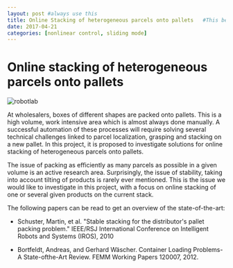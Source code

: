 ```yaml
---
layout: post #always use this
title: Online Stacking of heterogeneous parcels onto pallets   #This becomes the title of the page
date: 2017-04-21
categories: [nonlinear control, sliding mode]
---
```

# Online stacking of heterogeneous parcels onto pallets #

![robotlab]({{site.baseurl}}/assets/robotlab1.jpg)

At wholesalers, boxes of different shapes are packed onto pallets. This is a high volume, work intensive area which is almost always done manually. A successful automation of these processes will require solving several technical challenges linked to parcel localization, grasping and stacking on a new pallet. In this project, it is proposed to investigate solutions for online stacking of heterogeneous parcels onto pallets. 

The issue of packing as efficiently as many parcels as possible in a given volume is an active research area. Surprisingly, the issue of stability, taking into account tilting of products is rarely ever mentioned. This is the issue we would like to investigate in this project, with a focus on online stacking of one or several given products on the current stack.

The following papers can be read to get an overview of the state-of-the-art:

* Schuster, Martin, et al. "Stable stacking for the distributor's pallet packing problem." IEEE/RSJ International Conference on Intelligent Robots and Systems (IROS), 2010 

* Bortfeldt, Andreas, and Gerhard Wäscher. Container Loading Problems-A State-ofthe-Art Review. FEMM Working Papers 120007, 2012.
